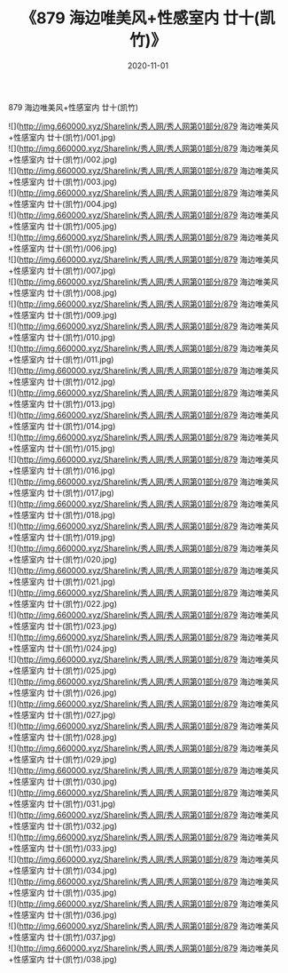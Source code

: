 ﻿---
layout: post
title:  《879 海边唯美风+性感室内 廿十(凯竹)》
date:   2020-11-01
img: http://img.660000.xyz/Sharelink/秀人网/秀人网第01部分/879 海边唯美风+性感室内 廿十(凯竹)/000.jpg
categories: [美女, 清纯, 唯美]
---

879 海边唯美风+性感室内 廿十(凯竹)

  ![](http://img.660000.xyz/Sharelink/秀人网/秀人网第01部分/879 海边唯美风+性感室内 廿十(凯竹)/001.jpg) <br> ![](http://img.660000.xyz/Sharelink/秀人网/秀人网第01部分/879 海边唯美风+性感室内 廿十(凯竹)/002.jpg) <br> ![](http://img.660000.xyz/Sharelink/秀人网/秀人网第01部分/879 海边唯美风+性感室内 廿十(凯竹)/003.jpg) <br> ![](http://img.660000.xyz/Sharelink/秀人网/秀人网第01部分/879 海边唯美风+性感室内 廿十(凯竹)/004.jpg) <br> ![](http://img.660000.xyz/Sharelink/秀人网/秀人网第01部分/879 海边唯美风+性感室内 廿十(凯竹)/005.jpg) <br> ![](http://img.660000.xyz/Sharelink/秀人网/秀人网第01部分/879 海边唯美风+性感室内 廿十(凯竹)/006.jpg) <br> ![](http://img.660000.xyz/Sharelink/秀人网/秀人网第01部分/879 海边唯美风+性感室内 廿十(凯竹)/007.jpg) <br> ![](http://img.660000.xyz/Sharelink/秀人网/秀人网第01部分/879 海边唯美风+性感室内 廿十(凯竹)/008.jpg) <br> ![](http://img.660000.xyz/Sharelink/秀人网/秀人网第01部分/879 海边唯美风+性感室内 廿十(凯竹)/009.jpg) <br> ![](http://img.660000.xyz/Sharelink/秀人网/秀人网第01部分/879 海边唯美风+性感室内 廿十(凯竹)/010.jpg) <br> ![](http://img.660000.xyz/Sharelink/秀人网/秀人网第01部分/879 海边唯美风+性感室内 廿十(凯竹)/011.jpg) <br> ![](http://img.660000.xyz/Sharelink/秀人网/秀人网第01部分/879 海边唯美风+性感室内 廿十(凯竹)/012.jpg) <br> ![](http://img.660000.xyz/Sharelink/秀人网/秀人网第01部分/879 海边唯美风+性感室内 廿十(凯竹)/013.jpg) <br> ![](http://img.660000.xyz/Sharelink/秀人网/秀人网第01部分/879 海边唯美风+性感室内 廿十(凯竹)/014.jpg) <br> ![](http://img.660000.xyz/Sharelink/秀人网/秀人网第01部分/879 海边唯美风+性感室内 廿十(凯竹)/015.jpg) <br> ![](http://img.660000.xyz/Sharelink/秀人网/秀人网第01部分/879 海边唯美风+性感室内 廿十(凯竹)/016.jpg) <br> ![](http://img.660000.xyz/Sharelink/秀人网/秀人网第01部分/879 海边唯美风+性感室内 廿十(凯竹)/017.jpg) <br> ![](http://img.660000.xyz/Sharelink/秀人网/秀人网第01部分/879 海边唯美风+性感室内 廿十(凯竹)/018.jpg) <br> ![](http://img.660000.xyz/Sharelink/秀人网/秀人网第01部分/879 海边唯美风+性感室内 廿十(凯竹)/019.jpg) <br> ![](http://img.660000.xyz/Sharelink/秀人网/秀人网第01部分/879 海边唯美风+性感室内 廿十(凯竹)/020.jpg) <br> ![](http://img.660000.xyz/Sharelink/秀人网/秀人网第01部分/879 海边唯美风+性感室内 廿十(凯竹)/021.jpg) <br> ![](http://img.660000.xyz/Sharelink/秀人网/秀人网第01部分/879 海边唯美风+性感室内 廿十(凯竹)/022.jpg) <br> ![](http://img.660000.xyz/Sharelink/秀人网/秀人网第01部分/879 海边唯美风+性感室内 廿十(凯竹)/023.jpg) <br> ![](http://img.660000.xyz/Sharelink/秀人网/秀人网第01部分/879 海边唯美风+性感室内 廿十(凯竹)/024.jpg) <br> ![](http://img.660000.xyz/Sharelink/秀人网/秀人网第01部分/879 海边唯美风+性感室内 廿十(凯竹)/025.jpg) <br> ![](http://img.660000.xyz/Sharelink/秀人网/秀人网第01部分/879 海边唯美风+性感室内 廿十(凯竹)/026.jpg) <br> ![](http://img.660000.xyz/Sharelink/秀人网/秀人网第01部分/879 海边唯美风+性感室内 廿十(凯竹)/027.jpg) <br> ![](http://img.660000.xyz/Sharelink/秀人网/秀人网第01部分/879 海边唯美风+性感室内 廿十(凯竹)/028.jpg) <br> ![](http://img.660000.xyz/Sharelink/秀人网/秀人网第01部分/879 海边唯美风+性感室内 廿十(凯竹)/029.jpg) <br> ![](http://img.660000.xyz/Sharelink/秀人网/秀人网第01部分/879 海边唯美风+性感室内 廿十(凯竹)/030.jpg) <br> ![](http://img.660000.xyz/Sharelink/秀人网/秀人网第01部分/879 海边唯美风+性感室内 廿十(凯竹)/031.jpg) <br> ![](http://img.660000.xyz/Sharelink/秀人网/秀人网第01部分/879 海边唯美风+性感室内 廿十(凯竹)/032.jpg) <br> ![](http://img.660000.xyz/Sharelink/秀人网/秀人网第01部分/879 海边唯美风+性感室内 廿十(凯竹)/033.jpg) <br> ![](http://img.660000.xyz/Sharelink/秀人网/秀人网第01部分/879 海边唯美风+性感室内 廿十(凯竹)/034.jpg) <br> ![](http://img.660000.xyz/Sharelink/秀人网/秀人网第01部分/879 海边唯美风+性感室内 廿十(凯竹)/035.jpg) <br> ![](http://img.660000.xyz/Sharelink/秀人网/秀人网第01部分/879 海边唯美风+性感室内 廿十(凯竹)/036.jpg) <br> ![](http://img.660000.xyz/Sharelink/秀人网/秀人网第01部分/879 海边唯美风+性感室内 廿十(凯竹)/037.jpg) <br> ![](http://img.660000.xyz/Sharelink/秀人网/秀人网第01部分/879 海边唯美风+性感室内 廿十(凯竹)/038.jpg) <br>